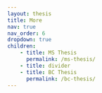 ```yaml
---
layout: thesis
title: More
nav: true
nav_order: 6
dropdown: true
children: 
    - title: MS Thesis
      permalink: /ms-thesis/
    - title: divider
    - title: BC Thesis
      permalink: /bc-thesis/
---
```

<!-- children: 
    - title: MS Thesis
      permalink: /thesis/
    - title: divider
    - title: projects
      permalink: /projects/ -->